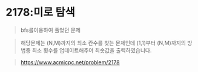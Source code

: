 # 2178:미로 탐색
> bfs를이용하여 풀었던 문제

> 해당문제는 (N,M)까지의 최소 칸수를 찾는 문제인데 (1,1)부터 (N,M)까지의 방법중 최소 횟수를 업데이트해주어 최솟값을 출력하였습니다.

> https://www.acmicpc.net/problem/2178
